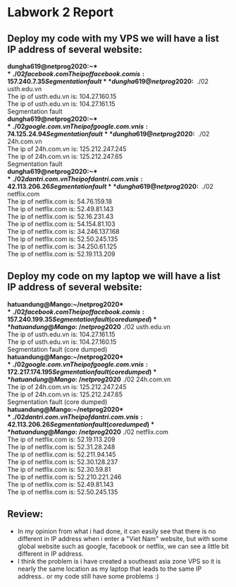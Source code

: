 # Labwork 2 Report

## Deploy my code with my VPS we will have a list IP address of several website:
**dungha619@netprog2020:~$** ./02 facebook.com  
The ip of facebook.com is: 157.240.7.35  
Segmentation fault  
**dungha619@netprog2020:~$** ./02 usth.edu.vn  
The ip of usth.edu.vn is: 104.27.160.15  
The ip of usth.edu.vn is: 104.27.161.15  
Segmentation fault  
**dungha619@netprog2020:~$** ./02 google.com.vn  
The ip of google.com.vn is: 74.125.24.94  
Segmentation fault  
**dungha619@netprog2020:~$** ./02 24h.com.vn  
The ip of 24h.com.vn is: 125.212.247.245  
The ip of 24h.com.vn is: 125.212.247.65  
Segmentation fault  
**dungha619@netprog2020:~$** ./02 dantri.com.vn  
The ip of dantri.com.vn is: 42.113.206.26  
Segmentation fault  
**dungha619@netprog2020:~$** ./02 netflix.com  
The ip of netflix.com is: 54.76.159.18  
The ip of netflix.com is: 52.49.81.143  
The ip of netflix.com is: 52.16.231.43  
The ip of netflix.com is: 54.154.81.103  
The ip of netflix.com is: 34.246.137.168  
The ip of netflix.com is: 52.50.245.135  
The ip of netflix.com is: 34.250.61.125  
The ip of netflix.com is: 52.19.113.209  

## Deploy my code on my laptop we will have a list IP address of several website:
**hatuandung@Mango:~/netprog2020$** ./02 facebook.com  
The ip of facebook.com is: 157.240.199.35  
Segmentation fault (core dumped)  
**hatuandung@Mango:~/netprog2020$** ./02 usth.edu.vn  
The ip of usth.edu.vn is: 104.27.161.15  
The ip of usth.edu.vn is: 104.27.160.15  
Segmentation fault (core dumped)  
**hatuandung@Mango:~/netprog2020$** ./02 google.com.vn  
The ip of google.com.vn is: 172.217.174.195  
Segmentation fault (core dumped)  
**hatuandung@Mango:~/netprog2020$** ./02 24h.com.vn  
The ip of 24h.com.vn is: 125.212.247.245  
The ip of 24h.com.vn is: 125.212.247.65  
Segmentation fault (core dumped)  
**hatuandung@Mango:~/netprog2020$** ./02 dantri.com.vn  
The ip of dantri.com.vn is: 42.113.206.26  
Segmentation fault (core dumped)  
**hatuandung@Mango:~/netprog2020$** ./02 netflix.com  
The ip of netflix.com is: 52.19.113.209  
The ip of netflix.com is: 52.31.28.248  
The ip of netflix.com is: 52.211.94.145  
The ip of netflix.com is: 52.30.128.237  
The ip of netflix.com is: 52.30.59.81  
The ip of netflix.com is: 52.210.221.246  
The ip of netflix.com is: 52.49.81.143  
The ip of netflix.com is: 52.50.245.135  

## Review:
- In my opinion from what i had done, it can easily see that there is no different in IP address when i enter a "Viet Nam" website, but with some global website such as google, facebook or netflix, we can see a little bit different in IP address.  
- I think the problem is i have created a southeast asia zone VPS so it is nearly the same location as my laptop that leads to the same IP address.. or my code still have some problems :)  